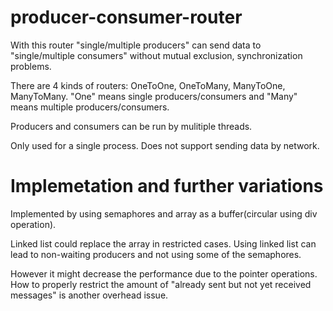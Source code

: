 # producer-consumer-router

With this router "single/multiple producers" can send data to "single/multiple consumers" without mutual exclusion, synchronization problems.

There are 4 kinds of routers: OneToOne, OneToMany, ManyToOne, ManyToMany.
"One" means single producers/consumers and "Many" means multiple producers/consumers.

Producers and consumers can be run by mulitiple threads.

Only used for a single process.
Does not support sending data by network.

# Implemetation and further variations

Implemented by using semaphores and array as a buffer(circular using div operation).

Linked list could replace the array in restricted cases. Using linked list can lead to non-waiting producers and not using some of the semaphores. 

However it might decrease the performance due to the pointer operations. How to properly restrict the amount of "already sent but not yet received messages" is another overhead issue.
